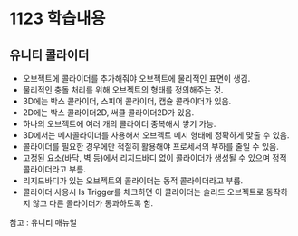 # 1123 학습내용
## 유니티 콜라이더
- 오브젝트에 콜라이더를 추가해줘야 오브젝트에 물리적인 표면이 생김.  
- 물리적인 충돌 처리를 위해 오브젝트의 형태를 정의해주는 것.  
- 3D에는 박스 콜라이더, 스피어 콜라이더, 캡슐 콜라이더가 있음.  
- 2D에는 박스 콜라이더2D, 써클 콜라이더2D가 있음.  
- 하나의 오브젝트에 여러 개의 콜라이더 중복해서 쌓기 가능.  
- 3D에서는 메시콜라이더를 사용해서 오브젝트 메시 형태에 정확하게 맞출 수 있음.  
- 콜라이더를 필요한 경우에만 적절히 활용해야 프로세서의 부하를 줄일 수 있음.  
- 고정된 요소(바닥, 벽 등)에서 리지드바디 없이 콜라이더가 생성될 수 있으며 정적 콜라이더라고 부름.  
- 리지드바디가 있는 오브젝트의 콜라이더는 동적 콜라이더라고 부름.  
- 콜라이더 사용시 Is Trigger를 체크하면 이 콜라이더는 솔리드 오브젝트로 동작하지 않고 다른 콜라이더가 통과하도록 함.  


참고 : 유니티 매뉴얼